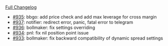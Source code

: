 [Full Changelog](https://github.com/OvictorVieira/promeheux.api/compare/v1.40.3...main)

 - [#935](https://github.com/OvictorVieira/promeheux.api/pull/935): bbgo: add price check and add max leverage for cross margin
 - [#937](https://github.com/OvictorVieira/promeheux.api/pull/937): notifier: redirect error, panic, fatal error to telegram
 - [#936](https://github.com/OvictorVieira/promeheux.api/pull/936): bollmaker: fix settings overriding
 - [#934](https://github.com/OvictorVieira/promeheux.api/pull/934): pnl: fix nil position point issue
 - [#933](https://github.com/OvictorVieira/promeheux.api/pull/933): bollmaker: fix backward compatibility of dynamic spread settings
